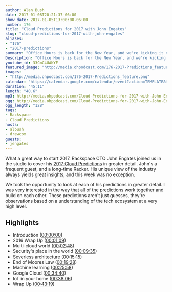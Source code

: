 ```yaml
---
author: Alan Bush
date: 2017-01-08T20:21:37-06:00
show_date: 2017-01-05T13:00:00-06:00
number: 176
title: "Cloud Predictions for 2017 with John Engates"
slug: "cloud-predictions-for-2017-with-john-engates"
aliases:
- "176"
- "2017-predictions"
summary: "Office Hours is back for the New Year, and we're kicking it off with Rackspace CTO John Engates reviewing his 2017 Cloud Predictions. This is an annual tradition on our show - and this year we've got some great predictions to cover."
Description: "Office Hours is back for the New Year, and we're kicking it off with Rackspace CTO John Engates reviewing his 2017 Cloud Predictions. This is an annual tradition on our show - and this year we've got some great predictions to cover."
youtube_id: 33CmC4UAKYE
featured_image: "http://media.ohpodcast.com/176-2017-Predictions_feature.png"
images:
- "http://media.ohpodcast.com/176-2017-Predictions_feature.png"
calendar: "https://calendar.google.com/calendar/event?action=TEMPLATE&tmeid=aDNyaTVnYjgxNTc4ZWhyN2psZTdwMWFkNjggZmxwOXFtZW9mYWYwNTM4anU1Y21sb3Vic29AZw&tmsrc=flp9qmeofaf0538ju5cmloubso%40group.calendar.google.com"
duration: "45:11"
length: "40.6"
mp3: http://media.ohpodcast.com/Cloud-Predictions-for-2017-with-John-Engates.mp3
ogg: http://media.ohpodcast.com/Cloud-Predictions-for-2017-with-John-Engates.ogg
ogg_length: "128"
tags:
- Rackspace
- Cloud Predictions
hosts:
- albush
- drewcox
guests:
- jengates
---
```


What a great way to start 2017. Rackspace CTO John Engates joined us in the studio to cover his [2017 Cloud Predictions](http://blog.rackspace.com/cloud-predictions-2017) in greater detail. John's a frequent guest, and a long-time Racker. His unique view of the industry always yields great insights, and this week was no exception.

<!--more-->

We took the opportunity to look at each of his predictions in greater detail. I was very interested in the way that all of the predictions work together and build on each other. These predictions aren't just guesses, they're observations based on a understanding of the tech ecosystem at a very high level.

## Highlights

- Introduction ([00:00:00](https://youtu.be/33CmC4UAKYE?t=00h00m00s))
- 2016 Wrap Up ([00:01:09](https://youtu.be/33CmC4UAKYE?t=00h01m09s))
- Multi-cloud world ([00:02:48](https://youtu.be/33CmC4UAKYE?t=00h02m48s))
- Security's place in the world ([00:09:35](https://youtu.be/33CmC4UAKYE?t=00h09m35s))
- Severless architecture ([00:15:15](https://youtu.be/33CmC4UAKYE?t=00h15m15s))
- End of Moores Law ([00:19:28](https://youtu.be/33CmC4UAKYE?t=00h19m28s))
- Machine learning ([00:25:58](https://youtu.be/33CmC4UAKYE?t=00h25m58s))
- Google Cloud ([00:34:40](https://youtu.be/33CmC4UAKYE?t=00h34m40s))
- IoT in your home ([00:38:06](https://youtu.be/33CmC4UAKYE?t=00h38m06s))
- Wrap Up ([00:43:19](https://youtu.be/33CmC4UAKYE?t=00h43m19s))
